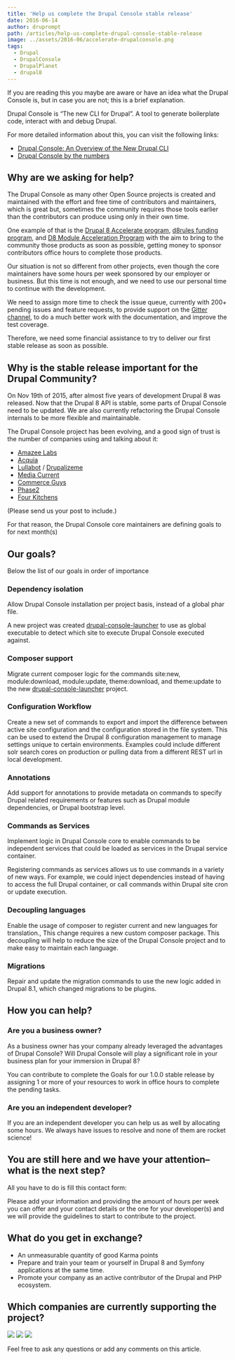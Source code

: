 ```yaml
---
title: 'Help us complete the Drupal Console stable release'
date: 2016-06-14
author: druprompt
path: /articles/help-us-complete-drupal-console-stable-release
image: ../assets/2016-06/accelerate-drupalconsole.png
tags:
  - Drupal
  - DrupalConsole
  - DrupalPlanet
  - drupal8
---
```


If you are reading this you maybe are aware or have an idea what the Drupal Console is, but in case you are not; this is a brief explanation.

Drupal Console is “The new CLI for Drupal”. A tool to generate boilerplate code, interact with and debug Drupal.

For more detailed information about this, you can visit the following links:

- [Drupal Console: An Overview of the New Drupal CLI](https://ffwagency.com/blog/drupal-console-an-overview-of-new-drupal-cli)
- [Drupal Console by the numbers](https://drupalconsole.com/articles/drupal-console-by-numbers)

Why are we asking for help?
---------------------------

The Drupal Console as many other Open Source projects is created and maintained with the effort and free time of contributors and maintainers, which is great but, sometimes the community requires those tools earlier than the contributors can produce using only in their own time.

One example of that is the [Drupal 8 Accelerate program](https://assoc.drupal.org/d8accelerate), [d8rules funding program](http://d8rules.org/), and [D8 Module Acceleration Program](https://www.acquia.com/d8-module-acceleration-program) with the aim to bring to the community those products as soon as possible, getting money to sponsor contributors office hours to complete those products.

Our situation is not so different from other projects, even though the core maintainers have some hours per week sponsored by our employer or business. But this time is not enough, and we need to use our personal time to continue with the development.

We need to assign more time to check the issue queue, currently with 200+ pending issues and feature requests, to provide support on the [Gitter channel](https://gitter.im/hechoendrupal/DrupalConsole), to do a much better work with the documentation, and improve the test coverage.

Therefore, we need some financial assistance to try to deliver our first stable release as soon as possible.

Why is the stable release important for the Drupal Community?
-------------------------------------------------------------

On Nov 19th of 2015, after almost five years of development Drupal 8 was released. Now that the Drupal 8 API is stable, some parts of Drupal Console need to be updated. We are also currently refactoring the Drupal Console internals to be more flexible and maintainable.

The Drupal Console project has been evolving, and a good sign of trust is the number of companies using and talking about it:

- [Amazee Labs](https://github.com/hechoendrupal/DrupalConsole/issues/2180)
- [Acquia](https://www.acquia.com/resources/webinars/fast-paced-drupal-8-accelerating-development-composer-drupal-console-and-services)
- [Lullabot](https://www.lullabot.com/podcasts/drupalizeme-podcast/drupal-console) / [Drupalizeme](https://drupalize.me/blog/201507/learning-drupal-8-boilerplate-code)
- [Media Current](https://www.mediacurrent.com/tags/drupal-console)
- [Commerce Guys](http://docs.drupalcommerce.org/v2/install.html)
- [Phase2](https://www.phase2technology.com/blog/announcing-phase2s-2015-drupalcon-lineup/)
- [Four Kitchens](http://fourkitchens.com/blog/article/stanford-drupalcamp-2016)

(Please send us your post to include.)

For that reason, the Drupal Console core maintainers are defining goals to for next month(s)

Our goals?
----------

Below the list of our goals in order of importance

### Dependency isolation

Allow Drupal Console installation per project basis, instead of a global phar file.

A new project was created [drupal-console-launcher](https://github.com/hechoendrupal/drupal-console-launcher) to use as global executable to detect which site to execute Drupal Console executed against.

### Composer support

Migrate current composer logic for the commands site:new, module:download, module:update, theme:download, and theme:update to the new [drupal-console-launcher](https://github.com/hechoendrupal/drupal-console-launcher) project.

### Configuration Workflow

Create a new set of commands to export and import the difference between active site configuration and the configuration stored in the file system. This can be used to extend the Drupal 8 configuration management to manage settings unique to certain environments. Examples could include different solr search cores on production or pulling data from a different REST url in local development.

### Annotations

Add support for annotations to provide metadata on commands to specify Drupal related requirements or features such as Drupal module dependencies, or Drupal bootstrap level.

### Commands as Services

Implement logic in Drupal Console core to enable commands to be independent services that could be loaded as services in the Drupal service container.

Registering commands as services allows us to use commands in a variety of new ways. For example, we could inject dependencies instead of having to access the full Drupal container, or call commands within Drupal site cron or update execution.

### Decoupling languages

Enable the usage of composer to register current and new languages for translation., This change requires a new custom composer package. This decoupling will help to reduce the size of the Drupal Console project and to make easy to maintain each language.

### Migrations

Repair and update the migration commands to use the new logic added in Drupal 8.1, which changed migrations to be plugins.

How you can help?
-----------------

### Are you a business owner?

As a business owner has your company already leveraged the advantages of Drupal Console? Will Drupal Console will play a significant role in your business plan for your immersion in Drupal 8?

You can contribute to complete the Goals for our 1.0.0 stable release by assigning 1 or more of your resources to work in office hours to complete the pending tasks.

### Are you an independent developer?

If you are an independent developer you can help us as well by allocating some hours. We always have issues to resolve and none of them are rocket science!

You are still here and we have your attention–what is the next step?
--------------------------------------------------------------------

All you have to do is fill this contact form:



Please add your information and providing the amount of hours per week you can offer and your contact details or the one for your developer(s) and we will provide the guidelines to start to contribute to the project.

What do you get in exchange?
----------------------------

- An unmeasurable quantity of good Karma points
- Prepare and train your team or yourself in Drupal 8 and Symfony applications at the same time.
- Promote your company as an active contributor of the Drupal and PHP ecosystem.

Which companies are currently supporting the project?
-----------------------------------------------------

[![](http://www.drupal.org/files/ffw-logo.png)](https://ffwagency.com/ "FFW") [![](http://www.drupal.org/files/anexus-logo.png)](http://www.anexusit.com/ "Anexus") [![](http://www.drupal.org/files/indava-logo.png)](http://www.indava.com/ "Indava")

Feel free to ask any questions or add any comments on this article.
